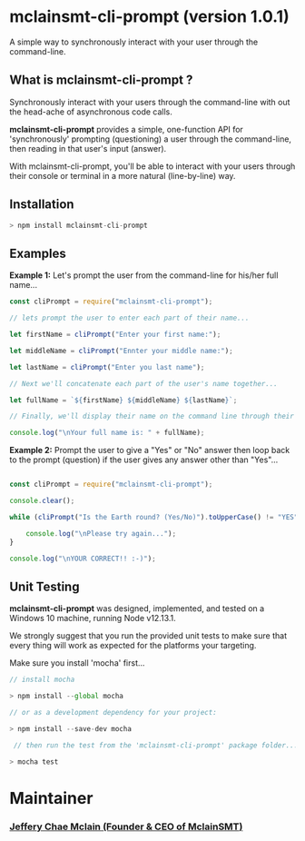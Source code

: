 # **mclainsmt-cli-prompt** (version 1.0.1)
A simple way to synchronously interact with your user through the command-line.

## **What is mclainsmt-cli-prompt ?**

Synchronously interact with your users through the command-line with out the head-ache of asynchronous code calls.

**mclainsmt-cli-prompt** provides a simple, one-function API for 'synchronously' prompting (questioning) a user through the command-line, then reading in that user's input (answer).  

With mclainsmt-cli-prompt, you'll be able to interact with your users through their console or terminal in a more natural (line-by-line) way.

## **Installation**

~~~javascript
> npm install mclainsmt-cli-prompt
~~~

## **Examples**
**Example 1:** Let's prompt the user from the command-line for his/her full name...
~~~javascript
const cliPrompt = require("mclainsmt-cli-prompt");

// lets prompt the user to enter each part of their name...

let firstName = cliPrompt("Enter your first name:");

let middleName = cliPrompt("Ennter your middle name:");

let lastName = cliPrompt("Enter you last name");

// Next we'll concatenate each part of the user's name together...

let fullName = `${firstName} ${middleName} ${lastName}`;

// Finally, we'll display their name on the command line through their console or terminal...

console.log("\nYour full name is: " + fullName);
~~~

**Example 2:** Prompt the user to give a "Yes" or "No" answer 
then loop back to the prompt (question) if the user
gives any answer other than "Yes"...
~~~javascript

const cliPrompt = require("mclainsmt-cli-prompt");

console.clear();

while (cliPrompt("Is the Earth round? (Yes/No)").toUpperCase() != "YES") {

    console.log("\nPlease try again...");
}

console.log("\nYOUR CORRECT!! :-)");
~~~

## **Unit Testing**

**mclainsmt-cli-prompt** was designed, implemented, and tested on a Windows 10 machine, running Node v12.13.1. 

We strongly suggest that you run the provided unit tests to make sure that every thing will work as expected for the platforms your targeting.

Make sure you install 'mocha' first...
~~~javascript
// install mocha

> npm install --global mocha
~~~

~~~javascript
// or as a development dependency for your project:

> npm install --save-dev mocha
~~~

~~~javascript
 // then run the test from the 'mclainsmt-cli-prompt' package folder...

> mocha test
 ~~~

 # **Maintainer**
 ### [Jeffery Chae Mclain (Founder & CEO of **MclainSMT**)](https://github.com/MclainSMT)